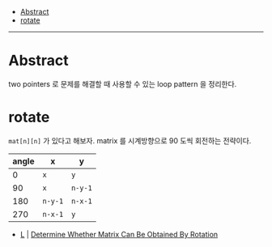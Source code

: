 - [Abstract](#abstract)
- [rotate](#rotate)

---

# Abstract

two pointers 로 문제를 해결할 때 사용할 수 있는 loop pattern 을 정리한다.

# rotate

`mat[n][n]` 가 있다고 해보자. matrix 를 시계방향으로 90 도씩 회전하는 전략이다.

| angle | x       | y       |
| ----- | ------- | ------- |
| 0     | `x`     | `y`     |
| 90    | `x`     | `n-y-1` |
| 180   | `n-y-1` | `n-x-1` |
| 270   | `n-x-1` | `y`     |

* [L](/leetcode2/DetermineWhetherMatrixCanBeObtainedByRotation/) | [Determine Whether Matrix Can Be Obtained By Rotation](https://leetcode.com/problems/determine-whether-matrix-can-be-obtained-by-rotation/)

